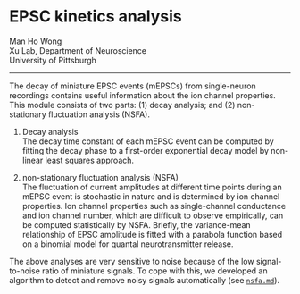 # EPSC kinetics analysis

Man Ho Wong  
Xu Lab, Department of Neuroscience  
University of Pittsburgh

---

The decay of miniature EPSC events (mEPSCs) from single-neuron recordings contains useful information about the ion channel properties. This module consists of two parts: (1) decay analysis; and (2) non-stationary fluctuation analysis (NSFA).

1. Decay analysis  
The decay time constant of each mEPSC event can be computed by fitting the decay phase to a first-order exponential decay model by non-linear least squares approach.

2. non-stationary fluctuation analysis (NSFA)  
The fluctuation of current amplitudes at different time points during an mEPSC event is stochastic in nature and is determined by ion channel properties. Ion channel properties such as single-channel conductance and ion channel number, which are difficult to observe empirically, can be computed statistically by NSFA. Briefly, the variance-mean relationship of EPSC amplitude is fitted with a parabola function based on a binomial model for quantal neurotransmitter release.

The above analyses are very sensitive to noise because of the low signal-to-noise ratio of miniature signals. To cope with this, we developed an algorithm to detect and remove noisy signals automatically (see [`nsfa.md`](nsfa.md)). 